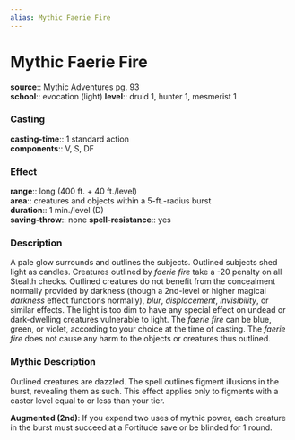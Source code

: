 ```yaml
---
alias: Mythic Faerie Fire
---
```


# Mythic Faerie Fire

**source**:: Mythic Adventures pg. 93  
**school**:: evocation (light)
**level**:: druid 1, hunter 1, mesmerist 1

### Casting 

**casting-time**:: 1 standard action  
**components**:: V, S, DF

### Effect 

**range**:: long (400 ft. + 40 ft./level)  
**area**:: creatures and objects within a 5-ft.-radius burst  
**duration**:: 1 min./level (D)  
**saving-throw**:: none
**spell-resistance**:: yes

### Description 

A pale glow surrounds and outlines the subjects. Outlined subjects shed light as candles. Creatures outlined by *faerie fire* take a -20 penalty on all Stealth checks. Outlined creatures do not benefit from the concealment normally provided by darkness (though a 2nd-level or higher magical *darkness* effect functions normally), *blur*, *displacement*, *invisibility*, or similar effects. The light is too dim to have any special effect on undead or dark-dwelling creatures vulnerable to light. The *faerie fire* can be blue, green, or violet, according to your choice at the time of casting. The *faerie fire* does not cause any harm to the objects or creatures thus outlined.

### Mythic Description

Outlined creatures are dazzled. The spell outlines figment illusions in the burst, revealing them as such. This effect applies only to figments with a caster level equal to or less than your tier.  
  
**Augmented (2nd)**: If you expend two uses of mythic power, each creature in the burst must succeed at a Fortitude save or be blinded for 1 round.
